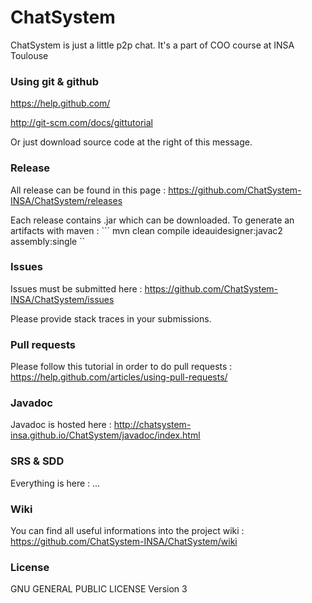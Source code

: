 # ChatSystem
ChatSystem is just a little p2p chat. It's a part of COO course at INSA Toulouse

### Using git & github
https://help.github.com/

http://git-scm.com/docs/gittutorial

Or just download source code at the right of this message.

### Release
All release can be found in this page : https://github.com/ChatSystem-INSA/ChatSystem/releases

Each release contains .jar which can be downloaded.
To generate an artifacts with maven :
``` mvn clean compile ideauidesigner:javac2 assembly:single ``

### Issues
Issues must be submitted here : https://github.com/ChatSystem-INSA/ChatSystem/issues

Please provide stack traces in your submissions.

### Pull requests
Please follow this tutorial in order to do pull requests : https://help.github.com/articles/using-pull-requests/

### Javadoc
Javadoc is hosted here : http://chatsystem-insa.github.io/ChatSystem/javadoc/index.html

### SRS & SDD
Everything is here : ...

### Wiki
You can find all useful informations into the project wiki : https://github.com/ChatSystem-INSA/ChatSystem/wiki

### License
GNU GENERAL PUBLIC LICENSE Version 3
